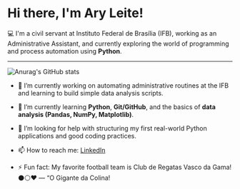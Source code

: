 
# Hi there, I'm **Ary Leite**!

💻 I'm a civil servant at Instituto Federal de Brasília (IFB), working as an Administrative Assistant, and currently exploring the world of programming and process automation using **Python**.  

---
![Anurag's GitHub stats](https://github-readme-stats.vercel.app/api?username=aryleite&theme=dark&show_icons=true)
- 🔭 I’m currently working on automating administrative routines at the IFB and learning to build simple data analysis scripts.
  
- 🌱 I’m currently learning **Python**, **Git/GitHub**, and the basics of **data analysis (Pandas, NumPy, Matplotlib)**.
- 🤔 I’m looking for help with structuring my first real-world Python applications and good coding practices.
  
- 📫 How to reach me: [LinkedIn](https://linkedin.com/in/aryleite)
  
- ⚡ Fun fact: My favorite football team is Club de Regatas Vasco da Gama!⚫⚪❤️ — “O Gigante da Colina!


